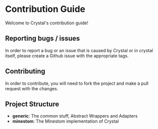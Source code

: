 # Contribution Guide
Welcome to Crystal's contribution guide! 

## Reporting bugs / issues
In order to report a bug or an issue that is caused by Crystal or in crystal itself, please create a Github issue with the appropriate tags.

## Contributing
In order to contribute, you will need to fork the project and make a pull request with the changes.

## Project Structure
* **generic**: The common stuff, Abstract Wrappers and Adapters
* **minestom**: The Minestom implementation of Crystal
